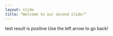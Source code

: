 ```yaml
---
layout: slide
title: “Welcome to our second slide!”
---
```

test result is positive
Use the left arrow to go back!
